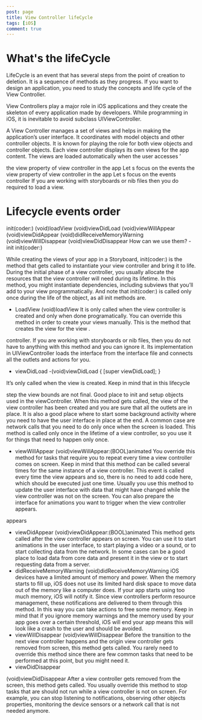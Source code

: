 ```yaml
---
post: page
title: View Controller lifeCycle
tags: [iOS]
comment: true 
---
```


#  What's the lifeCycle 

LifeCycle is an event that has several steps from the point of creation to deletion. It is a sequence of methods as they progress. If you want to design an application, you need to study the concepts and life cycle of the View Controller.

View Controllers play a major role in iOS applications and they create the skeleton of every application made by developers. While programming in iOS, it is inevitable to avoid subclass UIViewController.

A View Controller manages a set of views and helps in making the application’s user interface. It coordinates with model objects and other controller objects. It is known for playing the role for both view objects and controller objects. Each view controller displays its own views for the app content. The views are loaded automatically when the user accesses
’

the view property of view controller in the app Let s focus on the events
the view property of view controller in the app Let s focus on the events
controller If you are working with storyboards or nib files then you do
 required to load a view.
# Lifecycle events order
 
init(coder:)
 (void)loadView  (void)viewDidLoad  (void)viewWillAppear  (void)viewDidAppear  (void)didReceiveMemoryWarning  (void)viewWillDisappear
 (void)viewDidDisappear
How can we use them? - init
init(coder:)

While creating the views of your app in a Storyboard, init(coder:) is the method that gets called to instantiate your view controller and bring it to life. During the initial phase of a view controller, you usually allocate the resources that the view controller will need during its lifetime. In this method, you might instantiate dependencies, including subviews that you’ll add to your view programmatically. And note that init(coder:) is called only once during the life of the object, as all init methods are.

- LoadView
(void)loadView 
It is only called when the view controller is created and only when done programatically. You can override this method in order to create your views manually. This is the method that creates the view for the view
.

controller. If you are working with storyboards or nib files, then you do not have to anything with this method and you can ignore it. Its implementation in UIViewController loads the interface from the interface file and connects all the outlets and actions for you.
- viewDidLoad
-(void)viewDidLoad 
{
[super viewDidLoad]; }

It’s only called when the view is created. Keep in mind that in this lifecycle

step the view bounds are not final. Good place to init and setup objects used in the viewController. When this method gets called, the view of the view controller has been created and you are sure that all the outlets are in place. It is also a good place where to start some background activity where you need to have the user interface in place at the end. A common case are network calls that you need to do only once when the screen is loaded. This method is called only once in the lifetime of a view controller, so you use it for things that need to happen only once.

- viewWillAppear
(void)viewWillAppear:(BOOL)animated 
You override this method for tasks that require you to repeat every time a view controller comes on screen. Keep in mind that this method can be called several times for the same instance of a view controller. This event is called every time the view appears and so, there is no need to add code here, which should be executed just one time. Usually you use this method to update the user interface with data that might have changed while the view controller was not on the screen. You can also prepare the interface for animations you want to trigger when the view controller appears.
 
appears
 - viewDidAppear
(void)viewDidAppear:(BOOL)animated
This method gets called after the view controller appears on screen. You can use it to start animations in the user interface, to start playing a video or a sound, or to start collecting data from the network. In some cases can be a good place to load data from core data and present it in the view or to start requesting data from a server.
- didReceiveMemoryWarning
(void)didReceiveMemoryWarning
iOS devices have a limited amount of memory and power. When the memory starts to fill up, iOS does not use its limited hard disk space to move data out of the memory like a computer does. If your app starts using too much memory, iOS will notify it. Since view controllers perform resource management, these notifications are delivered to them through this method. In this way you can take actions to free some memory. Keep in mind that if you ignore memory warnings and the memory used by your app goes over a certain threshold, iOS will end your app means this will look like a crash to the user and should be avoided.
- viewWillDisappear
(void)viewWillDisappear
Before the transition to the next view controller happens and the origin view controller gets removed from screen, this method gets called. You rarely need to override this method since there are few common tasks that need to be performed at this point, but you might need it.
- viewDidDisappear

(void)viewDidDisappear
After a view controller gets removed from the screen, this method gets called. You usually override this method to stop tasks that are should not run while a view controller is not on screen. For example, you can stop listening to notifications, observing other objects properties, monitoring the device sensors or a network call that is not needed anymore.


